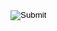 <form target="_blank" action="https://bitcoinpay.com/sci/invoice/generate/" method="post">
    <input type="hidden" name="request_str" value="NJhhn78GlmL9uaAM2Uj8hfAYF27pDxoLyCGFBe9BGEqMFvt6oPUhyPbCK8Il7oqM4tmwE9cLQx0SnXltq0sZbnjjs6F_jZj9NL5u850xyXq5N_ps6Z9dkmjphEuxb1wSDkOZ8j9uVUsxD6S07BgOAGpUyM0ikYczRHQf9CvpbCtizQm9JmJC6ZAbr8UpWih9NRo3dSOSUfwAnfdETlOZLVT0hzYNlq4-7tLVnhQn2O1hKv4UBABc4GyoYjFMI7bqPm8uORas8a2Z_b-aeBlt4_-7yLTLnNsCELU=">
    <input type="hidden" name="amount" value="500">
    <input type="hidden" name="currency" value="USD">
    <input type="hidden" name="memo" value="01">
    <input type="image" src="https://bitcoinpay.com/static/img/btc-accepted-sm.png">
</form>
